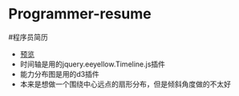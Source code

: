 # Programmer-resume
#程序员简历
* [预览](https://liuynag.github.io/Programmer-resume/)
* 时间轴是用的jquery.eeyellow.Timeline.js插件
* 能力分布图是用的d3插件
* 本来是想做一个围绕中心远点的扇形分布，但是倾斜角度做的不太好
